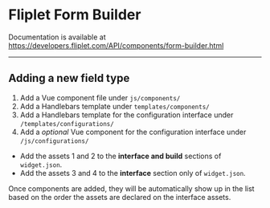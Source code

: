 # Fliplet Form Builder

Documentation is available at https://developers.fliplet.com/API/components/form-builder.html

---

## Adding a new field type

1. Add a Vue component file under `js/components/`
2. Add a Handlebars template under `templates/components/`
3. Add a Handlebars template for the configuration interface under `/templates/configurations/`
4. Add a *optional* Vue component for the configuration interface under `/js/configurations/`

- Add the assets 1 and 2 to the **interface and build** sections of `widget.json`.
- Add the assets 3 and 4 to the **interface** section only of `widget.json`.

Once components are added, they will be automatically show up in the list based on the order the assets are declared on the interface assets.

